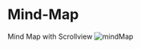 # Mind-Map
Mind Map with Scrollview
![mindMap](https://user-images.githubusercontent.com/76821352/145804950-cad8bd0a-c58a-4795-b809-e8b5d03b4707.gif)
